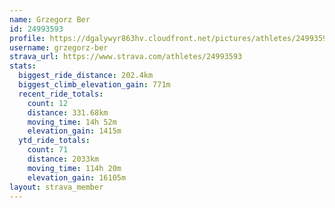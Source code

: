 ```yaml
---
name: Grzegorz Ber
id: 24993593
profile: https://dgalywyr863hv.cloudfront.net/pictures/athletes/24993593/7453165/11/large.jpg
username: grzegorz-ber
strava_url: https://www.strava.com/athletes/24993593
stats:
  biggest_ride_distance: 202.4km
  biggest_climb_elevation_gain: 771m
  recent_ride_totals:
    count: 12
    distance: 331.68km
    moving_time: 14h 52m
    elevation_gain: 1415m
  ytd_ride_totals:
    count: 71
    distance: 2033km
    moving_time: 114h 20m
    elevation_gain: 16105m
layout: strava_member
--- 
```


